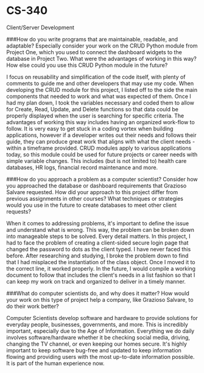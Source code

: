 # CS-340
Client/Server Development


###How do you write programs that are maintainable, readable, and adaptable? Especially consider your work on the CRUD Python module from Project One, which you used to connect the dashboard widgets to the database in Project Two. What were the advantages of working in this way? How else could you use this CRUD Python module in the future?

I focus on reusability and simplification of the code itself, with plenty of comments to guide me and other developers that may use my code. When developing the CRUD module for this project, I listed off to the side the main components that needed to work and what was expected of them. Once I had my plan down, I took the variables necessary and coded them to allow for Create, Read, Update, and Delete functions so that data could be properly displayed when the user is searching for specific criteria. The advantages of working this way includes having an organized work-flow to follow. It is very easy to get stuck in a coding vortex when building applications, however if a developer writes out their needs and follows their guide, they can produce great work that aligns with what the client needs - within a timeframe provided. CRUD modules apply to various applications today, so this module could be used for future projects or career needs with simple variable changes. This includes (but is not limited to) health care databases, HR logs, financial record maintenance and more.

###How do you approach a problem as a computer scientist? Consider how you approached the database or dashboard requirements that Grazioso Salvare requested. How did your approach to this project differ from previous assignments in other courses? What techniques or strategies would you use in the future to create databases to meet other client requests?

When it comes to addressing problems, it's important to define the issue and understand what is wrong. This way, the problem can be broken down into manageable steps to be solved. Every detail matters. In this project, I had to face the problem of creating a client-sided secure login page that changed the password to dots as the client typed. I have never faced this before. After researching and studying, I broke the problem down to find that I had misplaced the instantiation of the class object. Once I moved it to the correct line, it worked properly. In the future, I would compile a working document to follow that includes the client's needs in a list fashion so that I can keep my work on track and organized to deliver in a timely manner.

###What do computer scientists do, and why does it matter? How would your work on this type of project help a company, like Grazioso Salvare, to do their work better?

Computer Scientists develop software and hardware to provide solutions for everyday people, businesses, governments, and more. This is incredibly important, especially due to the Age of Information. Everything we do daily involves software/hardware whether it be checking social media, driving, changing the TV channel, or even keeping our homes secure. It's highly important to keep software bug-free and updated to keep information flowing and providing users with the most up-to-date information possible. It is part of the human experience now.
